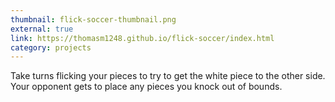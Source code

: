 ```yaml
---
thumbnail: flick-soccer-thumbnail.png
external: true
link: https://thomasm1248.github.io/flick-soccer/index.html
category: projects
---
```


Take turns flicking your pieces to try to get the white piece to the other side. Your opponent gets to place any pieces you knock out of bounds.
